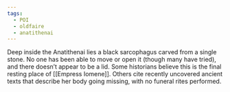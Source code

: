 ```yaml
---
tags:
  - POI
  - oldfaire
  - anatithenai
---
```

Deep inside the Anatithenai lies a black sarcophagus carved from a single stone. No one has been able to move or open it (though many have tried), and there doesn’t appear to be a lid. Some historians believe this is the final resting place of [[Empress Iomene]]. Others cite recently uncovered ancient texts that describe her body going missing, with no funeral rites performed.